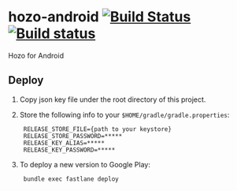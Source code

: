 # hozo-android [![Build Status](https://travis-ci.com/wearetonish/hozo-android.svg?token=CnyzdKBZqSx1AyCVmYCE&branch=master)](https://travis-ci.com/wearetonish/hozo-android) [![Build status](https://badge.buildkite.com/a4d2e23c9fb91d3de4d15abf465eaf9d962c4a58ab0e448905.svg)](https://buildkite.com/tonish/hozo-android)

Hozo for Android

## Deploy
1. Copy json key file under the root directory of this project.
1. Store the following info to your `$HOME/gradle/gradle.properties`:

        RELEASE_STORE_FILE={path to your keystore}
        RELEASE_STORE_PASSWORD=*****
        RELEASE_KEY_ALIAS=*****
        RELEASE_KEY_PASSWORD=*****

1. To deploy a new version to Google Play:

        bundle exec fastlane deploy
